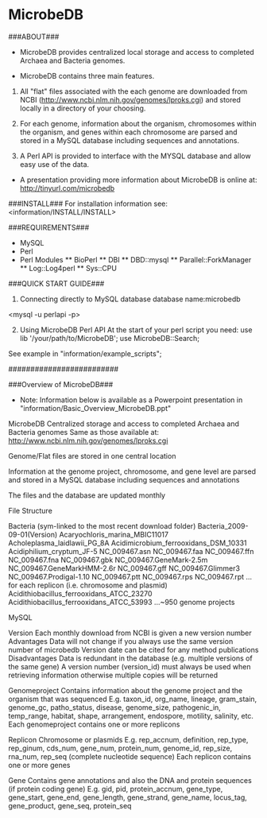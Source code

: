 MicrobeDB
=
###ABOUT###
* MicrobeDB provides centralized local storage and access to completed Archaea and Bacteria genomes.

* MicrobeDB contains three main features. 
1. All "flat" files associated with the each genome are downloaded from NCBI (http://www.ncbi.nlm.nih.gov/genomes/lproks.cgi) and stored locally in a directory of your choosing.

2. For each genome, information about the organism, chromosomes within the organism, and genes within each chromosome are parsed and stored in a MySQL database including sequences and annotations.

3. A Perl API is provided to interface with the MYSQL database and allow easy use of the data.

* A presentation providing more information about MicrobeDB is online at: http://tinyurl.com/microbedb

###INSTALL###
For installation information see:
<information/INSTALL/INSTALL>

###REQUIREMENTS###
* MySQL
* Perl
* Perl Modules
** BioPerl
** DBI
** DBD::mysql
** Parallel::ForkManager
** Log::Log4perl
** Sys::CPU

###QUICK START GUIDE###

1. Connecting directly to MySQL database
database name:microbedb

<mysql -u perlapi -p>

2. Using MicrobeDB Perl API
At the start of your perl script you need:
use lib '/your/path/to/MicrobeDB';
use MicrobeDB::Search;

See example in "information/example_scripts";

#########################

###Overview of MicrobeDB###
* Note: Information below is available as a Powerpoint presentation in "information/Basic_Overview_MicrobeDB.ppt"

MicrobeDB
Centralized storage and access to completed Archaea and Bacteria genomes
Same as those available at: http://www.ncbi.nlm.nih.gov/genomes/lproks.cgi

Genome/Flat files are stored in one central location

Information at the genome project, chromosome, and gene level are parsed and stored in a MySQL database 
including sequences and annotations 

The files and the database are updated monthly

File Structure

Bacteria (sym-linked to the most recent download folder)
Bacteria_2009-09-01(Version)
Acaryochloris_marina_MBIC11017
Acholeplasma_laidlawii_PG_8A
Acidimicrobium_ferrooxidans_DSM_10331
Acidiphilium_cryptum_JF-5
NC_009467.asn
NC_009467.faa
NC_009467.ffn
NC_009467.fna
NC_009467.gbk
NC_009467.GeneMark-2.5m
NC_009467.GeneMarkHMM-2.6r
NC_009467.gff
NC_009467.Glimmer3
NC_009467.Prodigal-1.10
NC_009467.ptt
NC_009467.rps
NC_009467.rpt
… for each replicon (i.e. chromosome and plasmid)
Acidithiobacillus_ferrooxidans_ATCC_23270
Acidithiobacillus_ferrooxidans_ATCC_53993
…~950 genome projects

MySQL

Version
Each monthly download from NCBI is given a new version number
Advantages
Data will not change if you always use the same version number of microbedb
Version date can be cited for any method publications
Disadvantages
Data is redundant in the database (e.g. multiple versions of the same gene)
A version number (version_id) must always be used when retrieving information otherwise multiple copies will be returned 

Genomeproject
Contains information about the genome project and the organism that was sequenced
E.g. taxon_id, org_name, lineage, gram_stain, genome_gc, patho_status, disease, genome_size, pathogenic_in, temp_range, habitat, shape, arrangement, endospore, motility, salinity, etc.
Each genomeproject contains one or more replicons

Replicon
Chromosome or plasmids
E.g. rep_accnum, definition, rep_type, rep_ginum, cds_num, gene_num, protein_num, genome_id, rep_size, rna_num, rep_seq (complete nucleotide sequence)
Each replicon contains one or more genes

Gene
Contains gene annotations and also the DNA and protein sequences (if protein coding gene)
E.g. gid, pid, protein_accnum, gene_type, gene_start, gene_end, gene_length, gene_strand, gene_name, locus_tag, gene_product, gene_seq, protein_seq

